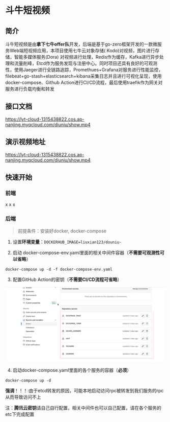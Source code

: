 # 斗牛短视频

## 简介

斗牛短视频是由**拿下七牛offer队**开发，后端是基于go-zero框架开发的一款微服务Web端短视频应用，本项目使用七牛云对象存储(
Kodo)对视频，图片进行存储，智能多媒体服务(Dora)
对视频进行处理，Redis作为缓存，Kafka进行异步处理和流量削峰，Etcd作为服务发现与注册中心。同时项目还具有良好的可观测性，使用Jaeger进行全链路追踪，Promethues+Grafana对服务进行性能监控，filebeat+go-stash+elasticsearch+kibana采集日志并且进行可视化呈现，使用docker-compose、Github
Action进行CI/CD流程，最后使用traefik作为网关对服务进行负载均衡和转发

## 接口文档

https://lyt-cloud-1315438822.cos.ap-nanjing.myqcloud.com/diuniu/show.mp4

## 演示视频地址
https://lyt-cloud-1315438822.cos.ap-nanjing.myqcloud.com/diuniu/show.mp4

## 快速开始

### 前端

x x x

### 后端

> 前提条件：安装好docker, docker-compose

1. 设置**环境变量**：`DOCKERHUB_IMAGE=liuxian123/douniu-`

2. 启动 docker-compose-env.yaml里面的相关中间件容器（**不需要可观测性可以省略**）

```
docker-compose up -d -f docker-compose-env.yaml
```

3. 配置GitHub Action的密钥（**不需要CI/CD流程可省略**）

![image-20231107172809895](https://raw.githubusercontent.com/liuxianloveqiqi/Xian-imagehost/main/image/202311071728126.png)

4. 启动docker-compose.yaml里面的各个服务的容器（**必须**）

```
docker-compose up -d
```

**强调**！！！:由于etcd转发的原因，可能本地启动访问rpc被转发到我们服务的rpc从而导致访问不上

注：**腾讯云密钥**请自己自行配置，相关中间件也可以自己配置，请在各个服务的etc下完成配置

